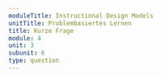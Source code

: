 ```yaml
---
moduleTitle: Instructional Design Models
unitTitle: Problembasiertes Lernen
title: Kurze Frage
module: 4
unit: 3
subunit: 6
type: question
---
```


<multiplechoice id="10"></multiplechoice>